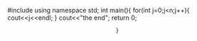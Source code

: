 #include<iostream>
  using namespace std;
  int main(){
  for(int j=0;j<n;j++){
                        cout<<j<<endl;
                                      }
                                      cout<<"the end";
   return 0;
                                      
                                      }
